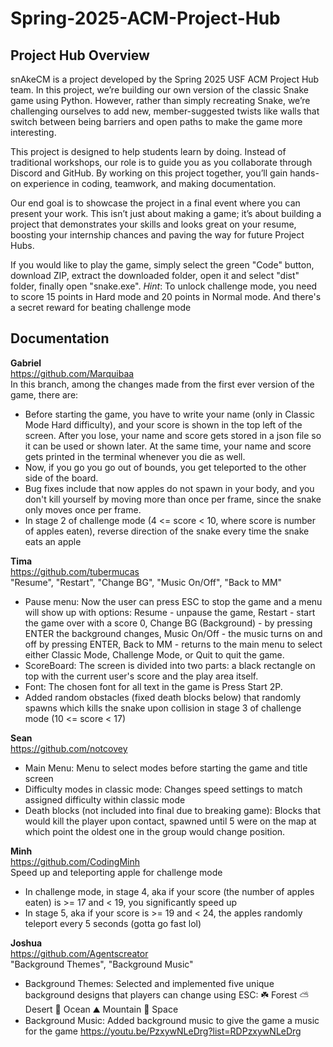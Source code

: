 # Spring-2025-ACM-Project-Hub
## Project Hub Overview

snAkeCM is a project developed by the Spring 2025 USF ACM Project Hub team. In this project, we’re building our own version of the classic Snake game using Python. However, rather than simply recreating Snake, we’re challenging ourselves to add new, member-suggested twists like walls that switch between being barriers and open paths to make the game more interesting.

This project is designed to help students learn by doing. Instead of traditional workshops, our role is to guide you as you collaborate through Discord and GitHub. By working on this project together, you’ll gain hands-on experience in coding, teamwork, and making documentation.

Our end goal is to showcase the project in a final event where you can present your work. This isn’t just about making a game; it’s about building a project that demonstrates your skills and looks great on your resume, boosting your internship chances and paving the way for future Project Hubs.

If you would like to play the game, simply select the green "Code" button, download ZIP, extract the downloaded folder, open it and select "dist" folder, finally open "snake.exe". *Hint*: To unlock challenge mode, you need to score 15 points in Hard mode and 20 points in Normal mode. And there's a secret reward for beating challenge mode

## Documentation

**Gabriel** <br />
https://github.com/Marquibaa <br />
In this branch, among the changes made from the first ever version of the game, there are:
- Before starting the game, you have to write your name (only in Classic Mode Hard difficulty), and your score is shown in the top left of the screen. After you lose, your name and score gets stored in a json file so it can be used or shown later. At the same time, your name and score gets printed in the terminal whenever you die as well.
- Now, if you go you go out of bounds, you get teleported to the other side of the board.
- Bug fixes include that now apples do not spawn in your body, and you don't kill yourself by moving more than once per frame, since the snake only moves once per frame.
- In stage 2 of challenge mode (4 <= score < 10, where score is number of apples eaten), reverse direction of the snake every time the snake eats an apple

**Tima** <br />
https://github.com/tubermucas <br />
"Resume", "Restart", "Change BG", "Music On/Off", "Back to MM"
- Pause menu: Now the user can press ESC to stop the game and a menu will show up with options: Resume - unpause the game, Restart - start the game over with a score 0, Change BG (Background) - by pressing ENTER the background changes, Music On/Off - the music turns on and off by pressing ENTER, Back to MM - returns to the main menu to select either Classic Mode, Challenge Mode, or Quit to quit the game.
- ScoreBoard: The screen is divided into two parts: a black rectangle on top with the current user's score and the play area itself.
- Font: The chosen font for all text in the game is Press Start 2P.
- Added random obstacles (fixed death blocks below) that randomly spawns which kills the snake upon collision in stage 3 of challenge mode (10 <= score < 17)

**Sean** <br />
https://github.com/notcovey <br />
- Main Menu: Menu to select modes before starting the game and title screen
- Difficulty modes in classic mode: Changes speed settings to match assigned difficulty within classic mode
- Death blocks (not included into final due to breaking game): Blocks that would kill the player upon contact, spawned until 5 were on the map at which point the oldest one in the group would change position.

**Minh** <br />
https://github.com/CodingMinh <br />
Speed up and teleporting apple for challenge mode
- In challenge mode, in stage 4, aka if your score (the number of apples eaten) is >= 17 and < 19, you significantly speed up
- In stage 5, aka if your score is >= 19 and < 24, the apples randomly teleport every 5 seconds (gotta go fast lol)

**Joshua** <br />
https://github.com/Agentscreator <br />
"Background Themes", "Background Music"
- Background Themes: Selected and implemented five unique background designs that players can change using ESC: ☘️ Forest ⛅️ Desert 🌊 Ocean ⛰️ Mountain 🌌 Space
- Background Music: Added background music to give the game a music for the game https://youtu.be/PzxywNLeDrg?list=RDPzxywNLeDrg
